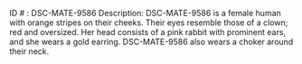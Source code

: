 ID # : DSC-MATE-9586
Description: DSC-MATE-9586 is a female human with orange stripes on their cheeks. Their eyes resemble those of a clown; red and oversized. Her head consists of a pink rabbit with prominent ears, and she wears a gold earring. DSC-MATE-9586 also wears a choker around their neck. 